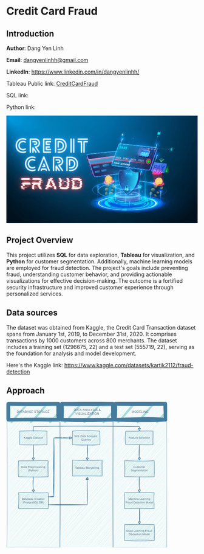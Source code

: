 #  Credit Card Fraud

## Introduction 
**Author**: Dang Yen Linh

**Email**: dangyenlinhh@gmail.com

**Linkedln**: https://www.linkedin.com/in/dangyenlinhh/

Tableau Public link: [CreditCardFraud](https://public.tableau.com/app/profile/linh.dang.yen/viz/CreditCardFraud_17056770323210/Story1)

SQL link:

Python link:

![](images/background.jpg)

## Project Overview
  This project utilizes **SQL** for data exploration, **Tableau** for visualization, and **Python** for customer segmentation. Additionally, machine learning models are employed for fraud detection. The project's goals include preventing fraud, understanding customer behavior, and providing actionable visualizations for effective decision-making. The outcome is a fortified security infrastructure and improved customer experience through personalized services.

## Data sources
The dataset was obtained from Kaggle, the Credit Card Transaction dataset spans from January 1st, 2019, to December 31st, 2020. It comprises transactions by 1000 customers across 800 merchants. The dataset includes a training set (1296675, 22) and a test set (555719, 22), serving as the foundation for analysis and model development.

Here's the Kaggle link: https://www.kaggle.com/datasets/kartik2112/fraud-detection 

## Approach
![](images/workflow.png)


